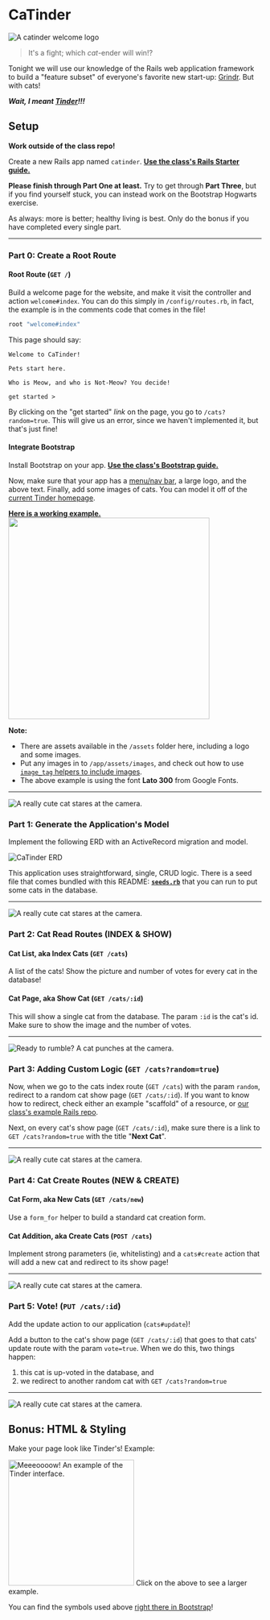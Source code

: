 # CaTinder

![A catinder welcome logo](assets/catinder-small.jpg)

> It's a fight; which *cat*-ender will win!?

Tonight we will use our knowledge of the Rails web application framework
to build a "feature subset" of everyone's favorite new start-up: 
[Grindr](http://grindr.com). But with cats!

***Wait, I meant [Tinder](http://www.gotinder.com)!!!***

## Setup

**Work outside of the class repo!**

Create a new Rails app named `catinder`. 
**[Use the class's Rails Starter guide.](/resources/cheatsheets/rails_starter.md)**

**Please finish through Part One at least.** Try to get through 
**Part Three**, but if you find yourself stuck, you can instead work on
the Bootstrap Hogwarts exercise.

As always: more is better; healthy living is best. Only do the bonus if 
you have completed every single part.

---

### Part 0: Create a Root Route

#### Root Route (`GET /`)

Build a welcome page for the website, and make it visit the controller
and action `welcome#index`. You can do this simply in `/config/routes.rb`,
in fact, the example is in the comments code that comes in the file!

```ruby
root "welcome#index"
```

This page should say:

```
Welcome to CaTinder!

Pets start here.

Who is Meow, and who is Not-Meow? You decide!

get started >
```

By clicking on the "get started" *link* on the page, you go to 
`/cats?random=true`. This will give us an error, since we haven't 
implemented it, but that's just fine!

#### Integrate Bootstrap

Install Bootstrap on your app. 
**[Use the class's Bootstrap guide.](/resources/cheatsheets/bootstrap_cheatsheet.md)**

Now, make sure that your app has a [menu/nav bar][nav], a large logo,
and the above text. Finally, add some images of cats. You can model 
it off of the [current Tinder homepage](https://www.gotinder.com).

**[Here is a working example.<br><img src="https://i.imgur.com/ajb53G9.jpg" width="400px">](https://calm-depths-4274.herokuapp.com/)**

**Note:**

- There are assets available in the `/assets` folder here, including
  a logo and some images.
- Put any images in to `/app/assets/images`, and check out how to use 
  [`image_tag` helpers to include images][imgs].
- The above example is using the font **Lato 300** from Google Fonts.

---

![A really cute cat stares at the camera.](assets/cat-love.jpg)

### Part 1: Generate the Application's Model

Implement the following ERD with an ActiveRecord migration and model.

![CaTinder ERD](assets/catinder-erd.png)

This application uses straightforward, single, CRUD logic. There is a
seed file that comes bundled with this README: **[`seeds.rb`](seeds.rb)**
that you can run to put some cats in the database.

---

![A really cute cat stares at the camera.](assets/cat-handsome.jpg)

### Part 2: Cat Read Routes (INDEX & SHOW)

#### Cat List, aka Index Cats (`GET /cats`)

A list of the cats! Show the picture and number of votes for every cat 
in the database!

#### Cat Page, aka Show Cat (`GET /cats/:id`)

This will show a single cat from the database. The param `:id` is the 
cat's id. Make sure to show the image and the number of votes.

---

![Ready to rumble? A cat punches at the camera.](assets/cat-hate.jpg)

### Part 3: Adding Custom Logic (`GET /cats?random=true`)

Now, when we go to the cats index route (`GET /cats`) with the param 
`random`, redirect to a random cat show page (`GET /cats/:id`). If you
want to know how to redirect, check either an example "scaffold" of a 
resource, or [our class's example Rails repo][example].

Next, on every cat's show page (`GET /cats/:id`), make sure there is a 
link to `GET /cats?random=true` with the title "**Next Cat**".

---

![A really cute cat stares at the camera.](assets/cat-cool.jpg)

### Part 4: Cat Create Routes (NEW & CREATE)

#### Cat Form, aka New Cats (`GET /cats/new`)

Use a `form_for` helper to build a standard cat creation form.

#### Cat Addition, aka Create Cats (`POST /cats`)

Implement strong parameters (ie, whitelisting) and a `cats#create`
action that will add a new cat and redirect to its show page!

---

![A really cute cat stares at the camera.](assets/cat-curious.jpg)

### Part 5: Vote! (`PUT /cats/:id`)

Add the update action to our application (`cats#update`)!

Add a button to the cat's show page (`GET /cats/:id`) that goes to that
cats' update route with the param `vote=true`. When we do this, two
things happen:

1. this cat is up-voted in the database, and
1. we redirect to another random cat with `GET /cats?random=true`

---

![A really cute cat stares at the camera.](assets/cat-cute.jpg)

## Bonus: HTML &amp; Styling

Make your page look like Tinder's! Example:

<img alt="Meeeoooow! An example of the Tinder interface." src="assets/tinder-large-example.png" height="250" />   
<caption>Click on the above to see a larger example.</caption>

You can find the symbols used above [right there in Bootstrap][glyphs]!

<!-- LINKS -->

[glyphs]:  http://getbootstrap.com/components/#glyphicons
[nav]:     http://getbootstrap.com/components/#navbar-fixed-top
[example]: https://github.com/h4w5/example_video_app/blob/master/app/controllers/music_videos_controller.rb#L16
[imgs]:    http://www.devkit.co/code/13-rails-image-tag-helper/
